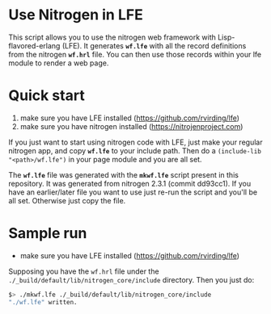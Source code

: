 Use Nitrogen in LFE
===================

This script allows you to use the nitrogen web framework with
Lisp-flavored-erlang (LFE). It generates **`wf.lfe`** with all the record
definitions from the nitrogen **`wf.hrl`** file. You can then use those records
within your lfe module to render a web page.

Quick start
===========
1. make sure you have LFE installed (https://github.com/rvirding/lfe)
2. make sure you have nitrogen installed (https://nitrojenproject.com)

If you just want to start using nitrogen code with LFE, just make your regular
nitrogen app, and copy  **`wf.lfe`**  to your include path. Then do a
`(include-lib "<path>/wf.lfe")` in your page module and you are all set.

The **`wf.lfe`**  file was generated with the **`mkwf.lfe`** script present in this
repository. It was generated from nitrogen 2.3.1 (commit dd93cc1). If you have an
earlier/later file you want to use just re-run the script and you'll be all set.
Otherwise just copy the file.

Sample run
===========
* make sure you have LFE installed (https://github.com/rvirding/lfe)

Supposing you have the `wf.hrl` file under the
`./_build/default/lib/nitrogen_core/include` directory. Then you just do:

```bash
$> ./mkwf.lfe ./_build/default/lib/nitrogen_core/include
"./wf.lfe" written.
```
